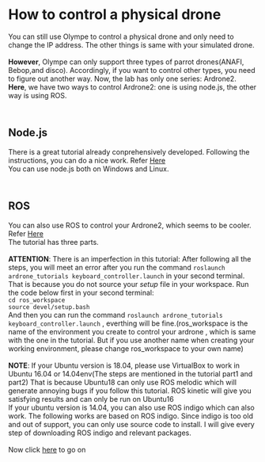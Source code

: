 How to control a physical drone
==============================
You can still use Olympe to control a physical drone and only need to change the IP address. The other things is same with your simulated drone.
<br>
<br> **However**, Olympe can only support three types of parrot drones(ANAFI, Bebop,and disco). Accordingly, if you want to control other types, you need to figure out another way.
Now, the lab has only one series: Ardrone2.
<br> **Here**, we have two ways to control Ardrone2: one is using node.js, the other way is using ROS.

<br> Node.js
----------------------
There is a great tutorial already conprehensively developed. Following the instructions, you can do a nice work. Refer [Here](https://github.com/felixge/node-ar-drone)
<br> You can use node.js both on Windows and Linux.

<br> ROS
------------
You can also use ROS to control your Ardrone2, which seems to be cooler. Refer [Here](https://fidel.ie/2017/01/18/getting-started-with-ardrone2-part3.html)
<br> The tutorial has three parts.
<br>
<br> **ATTENTION**: There is an imperfection in this tutorial: After following all the steps, you will meet an error after you run the command `roslaunch ardrone_tutorials keyboard_controller.launch` in your second terminal.
That is because you do not source your _setup_ file in your workspace. Run the code below first in your second terminal:
<br> `cd ros_workspace`
<br> `source devel/setup.bash`
<br> And then you can run the command `roslaunch ardrone_tutorials keyboard_controller.launch` , everthing will be fine.(ros_workspace is the name of the environment you create to control your ardrone
, which is same with the one in the tutorial. But if you use another name when creating your working environment, please change ros_workspace to your own name)
<br>
<br>  **NOTE**: If your Ubuntu version is 18.04, please use VirtualBox to work in Ubuntu 16.04 or 14.04env(The steps are mentioned in the tutorial part1 and part2)
That is because Ubuntu18 can only use ROS melodic which will generate annoying bugs if you follow this tutorial. ROS kinetic will give you satisfying results and can only be run 
on Ubuntu16
<br> If your ubuntu version is 14.04, you can also use ROS indigo which can also work. The following works are based on ROS indigo. Since indigo is too old and out of support, you can only use source code to install. I will give every step of downloading ROS indigo and relevant packages.
<br>
<br> Now click [here](https://github.com/Shicheng-Liu/parrot_PSU/blob/master/control%20a%20physical%20drone/indigo/README.md) to go on 
